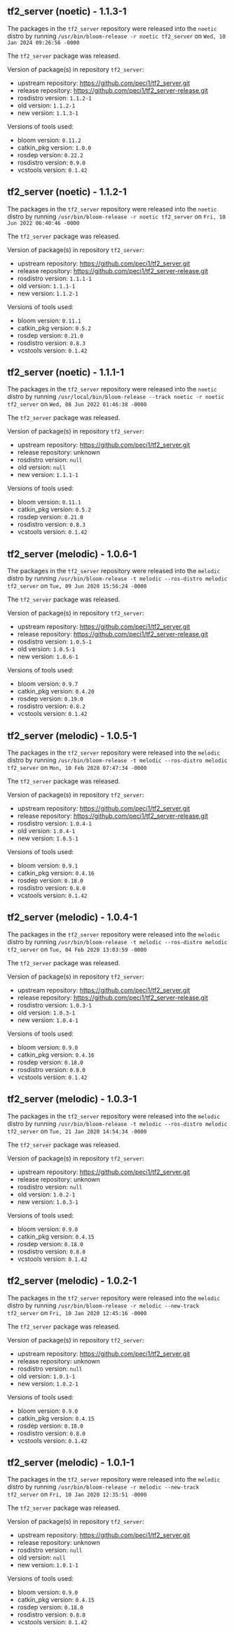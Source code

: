 ## tf2_server (noetic) - 1.1.3-1

The packages in the `tf2_server` repository were released into the `noetic` distro by running `/usr/bin/bloom-release -r noetic tf2_server` on `Wed, 10 Jan 2024 09:26:56 -0000`

The `tf2_server` package was released.

Version of package(s) in repository `tf2_server`:

- upstream repository: https://github.com/peci1/tf2_server.git
- release repository: https://github.com/peci1/tf2_server-release.git
- rosdistro version: `1.1.2-1`
- old version: `1.1.2-1`
- new version: `1.1.3-1`

Versions of tools used:

- bloom version: `0.11.2`
- catkin_pkg version: `1.0.0`
- rosdep version: `0.22.2`
- rosdistro version: `0.9.0`
- vcstools version: `0.1.42`


## tf2_server (noetic) - 1.1.2-1

The packages in the `tf2_server` repository were released into the `noetic` distro by running `/usr/bin/bloom-release -r noetic tf2_server` on `Fri, 10 Jun 2022 06:40:46 -0000`

The `tf2_server` package was released.

Version of package(s) in repository `tf2_server`:

- upstream repository: https://github.com/peci1/tf2_server.git
- release repository: https://github.com/peci1/tf2_server-release.git
- rosdistro version: `1.1.1-1`
- old version: `1.1.1-1`
- new version: `1.1.2-1`

Versions of tools used:

- bloom version: `0.11.1`
- catkin_pkg version: `0.5.2`
- rosdep version: `0.21.0`
- rosdistro version: `0.8.3`
- vcstools version: `0.1.42`


## tf2_server (noetic) - 1.1.1-1

The packages in the `tf2_server` repository were released into the `noetic` distro by running `/usr/local/bin/bloom-release --track noetic -r noetic tf2_server` on `Wed, 08 Jun 2022 01:46:38 -0000`

The `tf2_server` package was released.

Version of package(s) in repository `tf2_server`:

- upstream repository: https://github.com/peci1/tf2_server.git
- release repository: unknown
- rosdistro version: `null`
- old version: `null`
- new version: `1.1.1-1`

Versions of tools used:

- bloom version: `0.11.1`
- catkin_pkg version: `0.5.2`
- rosdep version: `0.21.0`
- rosdistro version: `0.8.3`
- vcstools version: `0.1.42`


## tf2_server (melodic) - 1.0.6-1

The packages in the `tf2_server` repository were released into the `melodic` distro by running `/usr/bin/bloom-release -t melodic --ros-distro melodic tf2_server` on `Tue, 09 Jun 2020 15:56:24 -0000`

The `tf2_server` package was released.

Version of package(s) in repository `tf2_server`:

- upstream repository: https://github.com/peci1/tf2_server.git
- release repository: https://github.com/peci1/tf2_server-release.git
- rosdistro version: `1.0.5-1`
- old version: `1.0.5-1`
- new version: `1.0.6-1`

Versions of tools used:

- bloom version: `0.9.7`
- catkin_pkg version: `0.4.20`
- rosdep version: `0.19.0`
- rosdistro version: `0.8.2`
- vcstools version: `0.1.42`


## tf2_server (melodic) - 1.0.5-1

The packages in the `tf2_server` repository were released into the `melodic` distro by running `/usr/bin/bloom-release -t melodic --ros-distro melodic tf2_server` on `Mon, 10 Feb 2020 07:47:34 -0000`

The `tf2_server` package was released.

Version of package(s) in repository `tf2_server`:

- upstream repository: https://github.com/peci1/tf2_server.git
- release repository: https://github.com/peci1/tf2_server-release.git
- rosdistro version: `1.0.4-1`
- old version: `1.0.4-1`
- new version: `1.0.5-1`

Versions of tools used:

- bloom version: `0.9.1`
- catkin_pkg version: `0.4.16`
- rosdep version: `0.18.0`
- rosdistro version: `0.8.0`
- vcstools version: `0.1.42`


## tf2_server (melodic) - 1.0.4-1

The packages in the `tf2_server` repository were released into the `melodic` distro by running `/usr/bin/bloom-release -t melodic --ros-distro melodic tf2_server` on `Tue, 04 Feb 2020 13:03:59 -0000`

The `tf2_server` package was released.

Version of package(s) in repository `tf2_server`:

- upstream repository: https://github.com/peci1/tf2_server.git
- release repository: https://github.com/peci1/tf2_server-release.git
- rosdistro version: `1.0.3-1`
- old version: `1.0.3-1`
- new version: `1.0.4-1`

Versions of tools used:

- bloom version: `0.9.0`
- catkin_pkg version: `0.4.16`
- rosdep version: `0.18.0`
- rosdistro version: `0.8.0`
- vcstools version: `0.1.42`


## tf2_server (melodic) - 1.0.3-1

The packages in the `tf2_server` repository were released into the `melodic` distro by running `/usr/bin/bloom-release -t melodic --ros-distro melodic tf2_server` on `Tue, 21 Jan 2020 14:54:34 -0000`

The `tf2_server` package was released.

Version of package(s) in repository `tf2_server`:

- upstream repository: https://github.com/peci1/tf2_server.git
- release repository: unknown
- rosdistro version: `null`
- old version: `1.0.2-1`
- new version: `1.0.3-1`

Versions of tools used:

- bloom version: `0.9.0`
- catkin_pkg version: `0.4.15`
- rosdep version: `0.18.0`
- rosdistro version: `0.8.0`
- vcstools version: `0.1.42`


## tf2_server (melodic) - 1.0.2-1

The packages in the `tf2_server` repository were released into the `melodic` distro by running `/usr/bin/bloom-release -r melodic --new-track tf2_server` on `Fri, 10 Jan 2020 12:45:16 -0000`

The `tf2_server` package was released.

Version of package(s) in repository `tf2_server`:

- upstream repository: https://github.com/peci1/tf2_server.git
- release repository: unknown
- rosdistro version: `null`
- old version: `1.0.1-1`
- new version: `1.0.2-1`

Versions of tools used:

- bloom version: `0.9.0`
- catkin_pkg version: `0.4.15`
- rosdep version: `0.18.0`
- rosdistro version: `0.8.0`
- vcstools version: `0.1.42`


## tf2_server (melodic) - 1.0.1-1

The packages in the `tf2_server` repository were released into the `melodic` distro by running `/usr/bin/bloom-release -r melodic --new-track tf2_server` on `Fri, 10 Jan 2020 12:35:51 -0000`

The `tf2_server` package was released.

Version of package(s) in repository `tf2_server`:

- upstream repository: https://github.com/peci1/tf2_server.git
- release repository: unknown
- rosdistro version: `null`
- old version: `null`
- new version: `1.0.1-1`

Versions of tools used:

- bloom version: `0.9.0`
- catkin_pkg version: `0.4.15`
- rosdep version: `0.18.0`
- rosdistro version: `0.8.0`
- vcstools version: `0.1.42`


